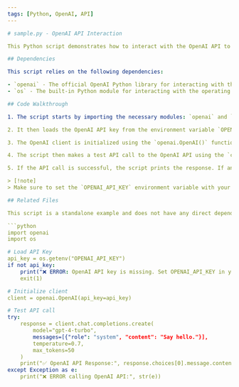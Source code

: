 ```yaml
---
tags: [Python, OpenAI, API]
---

# sample.py - OpenAI API Interaction

This Python script demonstrates how to interact with the OpenAI API to generate a simple text response. It loads the API key from the environment, initializes the OpenAI client, and makes a test API call to the GPT-4 language model.

## Dependencies

This script relies on the following dependencies:

- `openai` - The official OpenAI Python library for interacting with the OpenAI API.
- `os` - The built-in Python module for interacting with the operating system, used to load the API key from the environment.

## Code Walkthrough

1. The script starts by importing the necessary modules: `openai` and `os`.

2. It then loads the OpenAI API key from the environment variable `OPENAI_API_KEY`. If the API key is not found, it prints an error message and exits the script.

3. The OpenAI client is initialized using the `openai.OpenAI()` function, passing the API key as a parameter.

4. The script then makes a test API call to the OpenAI API using the `client.chat.completions.create()` method. This call sends a simple "Say hello" message to the GPT-4 language model and retrieves the generated response.

5. If the API call is successful, the script prints the response. If an exception occurs, it prints an error message.

> [!note]
> Make sure to set the `OPENAI_API_KEY` environment variable with your actual OpenAI API key before running this script.

## Related Files

This script is a standalone example and does not have any direct dependencies on other files. However, you may want to consider creating additional scripts or modules to handle more complex OpenAI API interactions or to integrate the functionality into a larger application.

```python
import openai
import os

# Load API Key
api_key = os.getenv("OPENAI_API_KEY")
if not api_key:
    print("❌ ERROR: OpenAI API key is missing. Set OPENAI_API_KEY in your environment variables.")
    exit(1)

# Initialize client
client = openai.OpenAI(api_key=api_key)

# Test API call
try:
    response = client.chat.completions.create(
        model="gpt-4-turbo",
        messages=[{"role": "system", "content": "Say hello."}],
        temperature=0.7,
        max_tokens=50
    )
    print("✅ OpenAI API Response:", response.choices[0].message.content)
except Exception as e:
    print("❌ ERROR calling OpenAI API:", str(e))
```